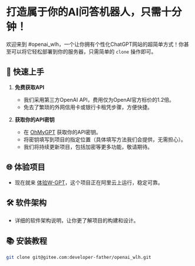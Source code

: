 # 打造属于你的AI问答机器人，只需十分钟！

欢迎来到 #openai_wlh，一个让你拥有个性化ChatGPT网站的超简单方式！你甚至可以将它轻松部署到你的服务器，只需简单的 `clone` 操作即可。

## 🚀 快速上手

1. **免费获取API**
   - 我们采用第三方OpenAI API，费用仅为OpenAI官方标价的1.2倍。
   - 免去了繁琐的外网信用卡或银行卡租凭步骤，方便快捷。
   
2. **获取你的API密钥**
   - 在 [OhMyGPT](https://www.ohmygpt.com?aff=BDnMSilC) 获取你的API密钥。
   - 将密钥填写到项目的指定位置（具体填写方法我们会提供，无需担心）。
   - 我们将持续更新项目，包括加密等更多功能，敬请期待。

## 🌐 体验项目

- 现在就来 [体验W-GPT](http://8.138.104.244)，这个项目正在阿里云上运行，稳定可靠。

## 🛠️ 软件架构

- 详细的软件架构说明，让你更了解项目的构建和设计。

## 📚 安装教程

```bash
git clone git@gitee.com:developer-father/openai_wlh.git
